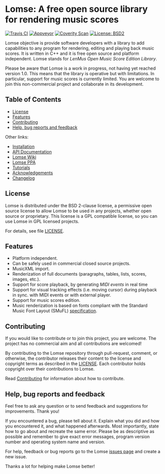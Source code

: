 # Lomse: A free open source library for rendering music scores

[![Travis CI](https://travis-ci.org/lenmus/lomse.svg)](https://travis-ci.org/lenmus/lomse)
[![Appveyor](https://ci.appveyor.com/api/projects/status/m0sbs3tkwvnih9bl/branch/master?svg=true)](https://ci.appveyor.com/project/cecilios/lomse-aai68/branch/master)
[![Coverity Scan](https://img.shields.io/coverity/scan/16694.svg)](https://scan.coverity.com/projects/lenmus-lomse)
[![License: BSD2](https://img.shields.io/badge/License-BSD--2-blue.svg)](https://lenmus.github.io/lomse/page-library-license.html)


Lomse objective is provide software developers with a library to add capabilities to any program for rendering, editing and playing back music scores. It is written in C++ and it is free open source and platform independent. Lomse stands for *LenMus Open Music Score Edition Library*.

Please be aware that Lomse is a work in progress, not having yet reached version 1.0. This means that the library is operative but with limitations. In particular, support for music scores is currently limited. You are welcome to join this non-commercial project and collaborate in its development. 


## Table of Contents

- [License](#license)
- [Features](#features)
- [Contributing](#contributing)
- [Help, bug reports and feedback](#help)

Other links:
- [Installation](https://github.com/lenmus/lomse/wiki/Installation)
- [API Documentation](https://lenmus.github.io/lomse/)
- [Lomse Wiki](https://github.com/lenmus/lomse/wiki)
- [Lomse PPA](https://launchpad.net/~lomse/+archive/ubuntu/ppa/+packages)
- [Tutorials](http://www.lenmus.org/en/lomse/documents)
- [Acknowledgements](AUTHORS.md)
- [Changelog](CHANGELOG.md)



## <a name="license" />License
Lomse is distributed under the BSD 2-clause license, a permissive open source license to allow Lomse to be used in any projects, whether open source or proprietary. This license is a GPL compatible license, so you can use Lomse in GPL licensed projects.

For details, see file [LICENSE](LICENSE).



## <a name="features" />Features

* Platform independent.
* Can be safely used in commercial closed source projects.
* MusicXML import.
* Renderization of full documents (paragraphs, tables, lists, scores, images, etc.).
* Support for score playback, by generating *MIDI events* in real time
* Support for visual tracking effects (i.e. moving cursor) during playback in sync. with MIDI events or with external player.
* Support for music scores edition.
* Music renderization is based on fonts compliant with the Standard Music Font Layout (SMuFL) [specification](https://www.smufl.org/).



## <a name="contributing" />Contributing

If you would like to contribute or to join this project, you are welcome. The project has no commercial aim and all contributions are welcomed!

By contributing to the Lomse repository through pull-request, comment,
or otherwise, the contributor releases their content to the
license and copyright terms as described in the [LICENSE](LICENSE).
Each contributor holds copyright over their contributions to Lomse.

Read [Contributing](CONTRIBUTING.md) for information about how to contribute.



## <a name="help" />Help, bug reports and feedback

Feel free to ask any question or to send feedback and suggestions for improvements. Thank you!

If you encountered a bug, please tell about it. Explain what you did and how you encountered it, and what happened afterwards. Most importantly, state how to go about and recreate the same error. Please be as descriptive as possible and remember to give exact error messages, program version number and operating system name and version.

For help, feedback or bug reports go to the Lomse [issues page](https://github.com/lenmus/lomse/issues) and create a new issue.

Thanks a lot for helping make Lomse better!


